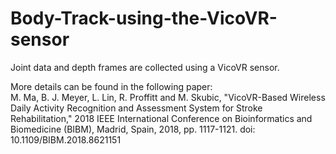# Body-Track-using-the-VicoVR-sensor
Joint data and depth frames are collected using a VicoVR sensor.

More details can be found in the following paper: <br/>
M. Ma, B. J. Meyer, L. Lin, R. Proffitt and M. Skubic, "VicoVR-Based Wireless Daily Activity Recognition and Assessment System for Stroke Rehabilitation," 2018 IEEE International Conference on Bioinformatics and Biomedicine (BIBM), Madrid, Spain, 2018, pp. 1117-1121.
doi: 10.1109/BIBM.2018.8621151
